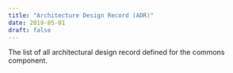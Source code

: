 ```yaml
---
title: "Architecture Design Record (ADR)"
date: 2019-05-01
draft: false
---
```


The list of all architectural design record defined for the commons component.